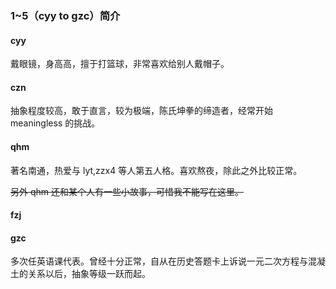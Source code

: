 ### 1~5（cyy to gzc）简介

#### cyy

戴眼镜，身高高，擅于打篮球，非常喜欢给别人戴帽子。

#### czn

抽象程度较高，敢于直言，较为极端，陈氏坤拳的缔造者，经常开始 meaningless 的挑战。

#### qhm

著名南通，热爱与 lyt,zzx4 等人第五人格。喜欢熬夜，除此之外比较正常。

~~另外 qhm 还和某个人有一些小故事，可惜我不能写在这里。~~

#### fzj

#### gzc

多次任英语课代表。曾经十分正常，自从在历史答题卡上诉说一元二次方程与混凝土的关系以后，抽象等级一跃而起。
